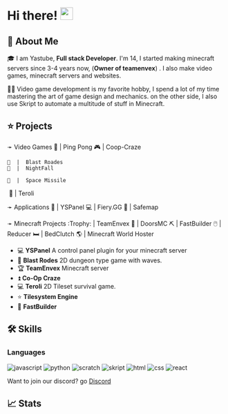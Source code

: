 # Hi there! <img src="https://media.giphy.com/media/hvRJCLFzcasrR4ia7z/giphy.gif" width="29px" height="29px">

## 🚀 About Me

🎓 I am Yastube, **Full stack Developer**. I'm 14, I started making minecraft servers since 3-4 years now, (**Owner of teamenvex**) . I also make video games, minecraft servers and websites.

👨‍💻 Video game development is my favorite hobby, I spend a lot of my time mastering the art of game design and mechanics. on the other side, I also use Skript to automate a multitude of stuff in Minecraft.


## ⭐ Projects
➛ Video Games
    🏓  |  Ping Pong
    🎮  |  Coop-Craze

    👾  |  Blast Roades
    🌲  |  NightFall

    🚀 ﻿ |  Space Missile
  ﻿  💚  |  Teroli

 ➛ Applications
    📂  |  YSPanel
    💻﻿  |  Fiery.GG
    🦺  |  Safemap

 ➛ Minecraft Projects
    :Trophy:   |  TeamEnvex
    🚪   |  DoorsMC
    ⛏️   |  FastBuilder
    🖱️   |  Reducer
    🛏️   |  BedClutch
    🌎   |  Minecraft World Hoster
-   💻 **YSPanel** A control panel plugin for your minecraft server
-   📝 **Blast Rodes** 2D dungeon type game with waves.
-   🏆 **TeamEnvex** Minecraft server
-   ⏫ **Co-Op Craze**
-   💻 **Teroli** 2D Tileset survival game.
-   ⭐ **Tilesystem Engine**
-   🤝 **FastBuilder**

## 🛠️ Skills

### Languages

![javascript](https://img.shields.io/badge/Java%20Script-20232A?style=for-the-badge&logo=javascript&logoColor=white)
![python](https://img.shields.io/badge/Python-3776AB?style=for-the-badge&logo=python&logoColor=white)
![scratch](https://img.shields.io/badge/Scratch-3776AB?style=for-the-badge&logo=scratch&logoColor=white)
![skript](https://img.shields.io/badge/Skript-20232A?style=for-the-badge&logo=code&logoColor=white)
![html](https://img.shields.io/badge/HTML5-E34F26?style=for-the-badge&logo=html5&logoColor=white)
![css](https://img.shields.io/badge/CSS3-1572B6?style=for-the-badge&logo=css3&logoColor=white)
![react](https://img.shields.io/badge/React-20232A?style=for-the-badge&logo=react&logoColor=61DAFB)



Want to join our discord? go [Discord](https://dc.teamenvex.de)

## 📈 Stats

